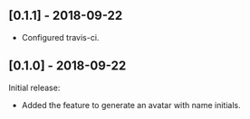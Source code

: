 ## [0.1.1] - 2018-09-22

* Configured travis-ci.

## [0.1.0] - 2018-09-22

Initial release:
* Added the feature to generate an avatar with name initials.
